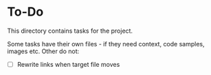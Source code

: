 # To-Do

This directory contains tasks for the project.

Some tasks have their own files - if they need context, code samples, images etc. Other do not:

- [ ] Rewrite links when target file moves
